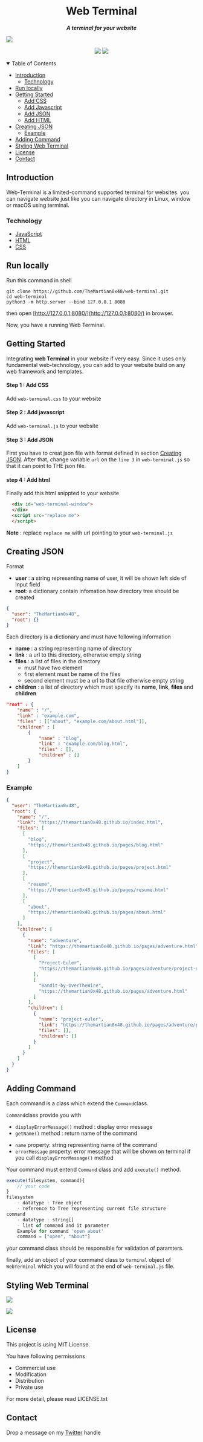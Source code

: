 <p align="center">
  <h1 align="center">Web Terminal</h1>
  <p align="center">
      <b><i>A terminal for your website</i></b>
    <br />
  </p>
</p>


![](readme-asset/web-terminal.png)

<p align="center">
      <img  src="https://forthebadge.com/images/badges/made-with-javascript.svg"> 
  <img  src="https://forthebadge.com/images/badges/built-with-love.svg">
</p>
<details open="open">
  <summary>Table of Contents</summary>
  <ul>
    <li>
      <a href="#introduction">Introduction</a>
      <ul>
        <li><a href="#technology">Technology</a></li>
      </ul>
    </li>
         <li>
      <a href="#run-locally">Run locally</a>
      </li>
    <li>
      <a href="#getting-started">Getting Started</a>
      <ul>
        <li><a href="#step-1--add-css">Add CSS</a></li>
        <li><a href="#step-2--add-javascript">Add Javascript</a></li>
          <li><a href="#step-3--add-json">Add JSON</a></li>
          <li><a href="#step-4--add-html">Add HTML</a></li>
      </ul>
    </li>
    <li><a href="#creating-json">Creating JSON</a>
        <ul>
        <li><a href="#example">Example</a></li>
      </ul>
     </li>
<li><a href="#adding-command">Adding Command</a></li>
<li><a href="#styling-web-terminal">Styling Web Terminal</a></li>
    <li><a href="#license">License</a></li>
    <li><a href="#contact">Contact</a></li>
  </ul>
</details>






## Introduction

Web-Terminal is a limited-command supported terminal for websites. you can navigate website just like you can navigate directory in Linux, window or macOS using terminal.


### Technology
- [JavaScript](https://www.javascript.com/)
- [HTML](https://html.spec.whatwg.org/)
- [CSS](https://developer.mozilla.org/en-US/docs/Web/CSS)

## Run locally

Run this command in shell

```shell
git clone https://github.com/TheMartian0x48/web-terminal.git
cd web-terminal
python3 -m http.server --bind 127.0.0.1 8080
```

then open [http://127.0.0.1:8080/](http://127.0.0.1:8080/) in browser. 

Now, you have a running Web Terminal. 

## Getting Started

Integrating **web Terminal** in your website if very easy.  Since it uses only fundamental web-technology, you can add to your website build on any web framework and templates.

#### Step 1 : Add CSS

Add `web-terminal.css` to your website

#### Step 2 : Add javascript

Add `web-terminal.js`  to your website

#### Step 3 : Add JSON

First you have to creat json file with format defined in section [Creating JSON](#creating-json). After that, change variable `url` on the `line 3` in `web-terminal.js` so that it can point to THE json file.

#### step 4 : Add html

Finally add this html snippted to your website

```html
  <div id="web-terminal-window">
  </div>
  <script src="replace me">
  </script>
```

**Note** : replace `replace me` with url pointing to your `web-terminal.js`

## Creating JSON 

Format

- **user** : a string representing name of user, it will be shown left side of input field
- **root**: a dictionary contain infomation how directory tree should be created

```json
{
  "user": "TheMartian0x48",
  "root": {}
}
```

Each directory is a dictionary and must have following information

* **name** : a string representing name of directory
* **link** : a url to this directory, otherwise empty string
* **files** : a list of files in the directory
  * must have two element
  * first element must be name of the files
  * second element must  be a url to that file otherwise empty string 
* **children** : a list of directory which must specify its **name**, **link**, **files** and **children**

```json
"root" : {
    "name" : "/",
    "link" : "example.com",
    "files" : [["about", "example.com/about.html"]],
    "children" : [
        {
            "name" : "blog",
            "link" : "example.com/blog.html",
            "files" : [],
            "children" : []
        }
    ]
}
```

### Example

```json
{
  "user": "TheMartian0x48",
  "root": {
    "name": "/",
    "link": "https://themartian0x48.github.io/index.html",
    "files": [
      [
        "blog",
        "https://themartian0x48.github.io/pages/blog.html"
      ],
      [
        "project",
        "https://themartian0x48.github.io/pages/project.html"
      ],
      [
        "resume",
        "https://themartian0x48.github.io/pages/resume.html"
      ],
      [
        "about",
        "https://themartian0x48.github.io/pages/about.html"
      ]
    ],
    "children": [
      {
        "name": "adventure",
        "link": "https://themartian0x48.github.io/pages/adventure.html",
        "files": [
          [
            "Project-Euler",
            "https://themartian0x48.github.io/pages/adventure/project-euler.html"
          ],
          [
            "Bandit-by-OverTheWire",
            "https://themartian0x48.github.io/pages/adventure.html"
          ]
        ],
        "children": [
          {
            "name": "project-euler",
            "link": "https://themartian0x48.github.io/pages/adventure/project-euler.html",
            "files": [],
            "children": []
          }
        ]
      }
    ]
  }
}
```



## Adding Command

Each command is a class which extend the `Command`class. 

`Command`class provide you with 

* `displayErrorMessage()` method : display error message
* `getName()` method : return name of the command

- `name` property: string representing name of the command
- `errorMessage` property: error message that will be shown on terminal if you call  `displayErrorMessage()` method

Your command must entend `Command` class and add `execute()` method.

```javascript
execute(filesystem, command){
    // your code
}
filesystem 
	- datatype : Tree object
	- reference to Tree representing current file structure
command 
	- datatype : string[]
	- list of command and it parameter
    Example for command 'open about'
	command = ["open", "about"]
```

your command class should be responsible for validation of paramters. 

finally, add an object of your command class to `terminal` object of `WebTerminal` which you will found at the end of `web-terminal.js` file.

## Styling Web Terminal

![](readme-asset/css-guide.png)


![](readme-asset/css-guide-2.png)

## License

This project is using MIT License.

You have following permissions

- Commercial use
- Modification 
- Distribution 
- Private use 

For more detail, please read LICENSE.txt

## Contact

Drop a message on my [Twitter](https://twitter.com/TheMartian0x48) handle

